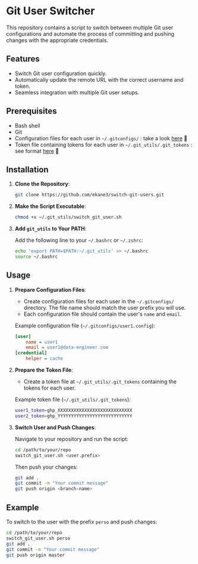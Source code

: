 # Git User Switcher

This repository contains a script to switch between multiple Git user configurations and automate the process of committing and pushing changes with the appropriate credentials.

## Features

- Switch Git user configuration quickly.
- Automatically update the remote URL with the correct username and token.
- Seamless integration with multiple Git user setups.

## Prerequisites

- Bash shell
- Git
- Configuration files for each user in `~/.gitconfigs/` : take a look [here](.gitconfigs/) 👀
- Token file containing tokens for each user in `~/.git_utils/.git_tokens` : see format [here](.git_utils/.git_tokens.tpl) 👀

## Installation

1. **Clone the Repository**:

    ```sh
    git clone https://github.com/ekane3/switch-git-users.git
    ```

2. **Make the Script Executable**:

    ```sh
    chmod +x ~/.git_utils/switch_git_user.sh
    ```

3. **Add `git_utils` to Your PATH**:

    Add the following line to your `~/.bashrc` or `~/.zshrc`:

    ```sh
    echo 'export PATH=$PATH:~/.git_utils' >> ~/.bashrc
    source ~/.bashrc
    ```

## Usage

1. **Prepare Configuration Files**:

    - Create configuration files for each user in the `~/.gitconfigs/` directory. The file name should match the user prefix you will use.
    - Each configuration file should contain the user's `name` and `email`.

    Example configuration file (`~/.gitconfigs/user1.config`):

    ```ini
    [user]
        name = user1
        email = user1@data-engineer.com
    [credential]
        helper = cache
    ```

2. **Prepare the Token File**:

    - Create a token file at `~/.git_utils/.git_tokens` containing the tokens for each user.

    Example token file (`~/.git_utils/.git_tokens`):

    ```sh
    user1_token=ghp_XXXXXXXXXXXXXXXXXXXXXXXXXXXX
    user2_token=ghp_YYYYYYYYYYYYYYYYYYYYYYYYYYYY
    ```

3. **Switch User and Push Changes**:

    Navigate to your repository and run the script:

    ```sh
    cd /path/to/your/repo
    switch_git_user.sh <user.prefix>
    ```

    Then push your changes:

    ```sh
    git add .
    git commit -m "Your commit message"
    git push origin <branch-name>
    ```

## Example

To switch to the user with the prefix `perso` and push changes:

```sh
cd /path/to/your/repo
switch_git_user.sh perso
git add .
git commit -m "Your commit message"
git push origin master
